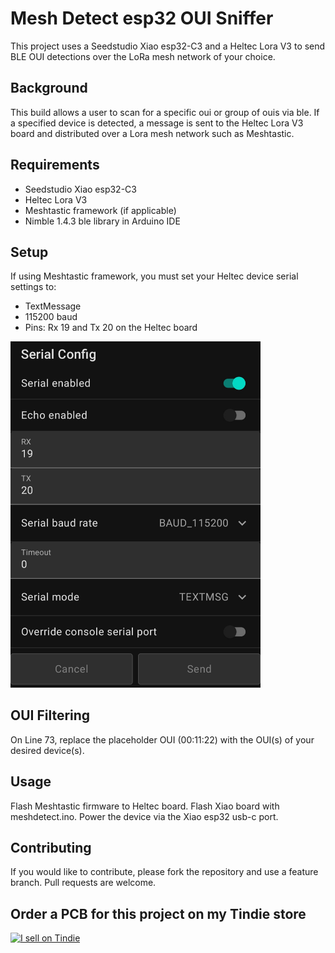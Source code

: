 # Mesh Detect esp32 OUI Sniffer

This project uses a Seedstudio Xiao esp32-C3 and a Heltec Lora V3 to send BLE OUI detections over the LoRa mesh network of your choice.

## Background

This build allows a user to scan for a specific oui or group of ouis via ble. If a specified device is detected, a message is sent to the Heltec Lora V3 board and distributed over a Lora mesh network such as Meshtastic. 

## Requirements

- Seedstudio Xiao esp32-C3
- Heltec Lora V3
- Meshtastic framework (if applicable)
- Nimble 1.4.3 ble library in Arduino IDE

## Setup

If using Meshtastic framework, you must set your Heltec device serial settings to:
- TextMessage
- 115200 baud
- Pins: Rx 19 and Tx 20 on  the Heltec board
<img src="https://raw.githubusercontent.com/colonelpanichacks/esp32-oui-sniffer/Xiao-esp32-c3-serial/serial.jpg" alt="Serial Connection" width="400">


## OUI Filtering

On Line 73, replace the placeholder OUI (00:11:22) with the OUI(s) of your desired device(s). 

## Usage

Flash Meshtastic firmware to Heltec board. Flash Xiao board with meshdetect.ino. Power the device via the Xiao esp32 usb-c port. 

## Contributing

If you would like to contribute, please fork the repository and use a feature branch. Pull requests are welcome.

## Order a PCB for this project on my Tindie store 
<a href="https://www.tindie.com/stores/colonel_panic/?ref=offsite_badges&utm_source=sellers_colonel_panic&utm_medium=badges&utm_campaign=badge_large"><img src="https://d2ss6ovg47m0r5.cloudfront.net/badges/tindie-larges.png" alt="I sell on Tindie" width="200" height="104"></a>
